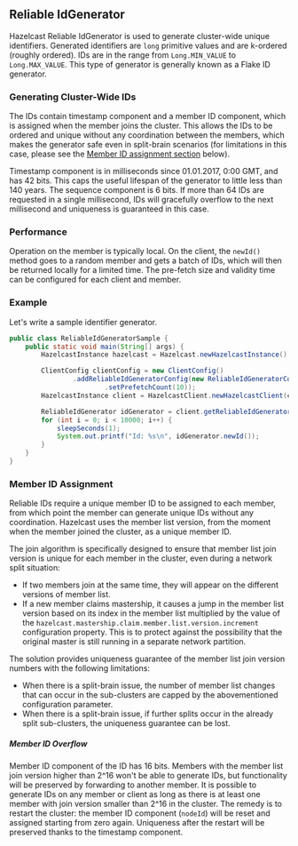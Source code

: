 
## Reliable IdGenerator

Hazelcast Reliable IdGenerator is used to generate cluster-wide unique identifiers. Generated identifiers are `long` primitive values and are k-ordered (roughly ordered). IDs are in the range from `Long.MIN_VALUE` to `Long.MAX_VALUE`. This type of generator is generally known as a Flake ID generator.

### Generating Cluster-Wide IDs

The IDs contain timestamp component and a member ID component, which is assigned when the member joins the cluster. This allows the IDs to be ordered and unique without any coordination between the members, which makes the generator safe even in split-brain scenarios (for limitations in this case, please see the [Member ID assignment section](#member-id-assignment) below).

Timestamp component is in milliseconds since 01.01.2017, 0:00 GMT, and has 42 bits. This caps the useful lifespan of the generator to little less than 140 years. The sequence component is 6 bits. If more than 64 IDs are requested in a single millisecond, IDs will gracefully overflow to the next millisecond and uniqueness is guaranteed in this case.

### Performance

Operation on the member is typically local. On the client, the `newId()` method goes to a random member and gets a batch of IDs, which will then be returned locally for a limited time. The pre-fetch size and validity time can be configured for each client and member.

### Example

Let's write a sample identifier generator.

```java
public class ReliableIdGeneratorSample {
    public static void main(String[] args) {
        HazelcastInstance hazelcast = Hazelcast.newHazelcastInstance();

        ClientConfig clientConfig = new ClientConfig()
                .addReliableIdGeneratorConfig(new ReliableIdGeneratorConfig("idGenerator")
                        .setPrefetchCount(10));
        HazelcastInstance client = HazelcastClient.newHazelcastClient(clientConfig);

        ReliableIdGenerator idGenerator = client.getReliableIdGenerator("idGenerator");
        for (int i = 0; i < 10000; i++) {
            sleepSeconds(1);
            System.out.printf("Id: %s\n", idGenerator.newId());
        }
    }
}
```

### Member ID Assignment

Reliable IDs require a unique member ID to be assigned to each member, from which point the member can generate unique IDs without any coordination. Hazelcast uses the member list version, from the moment when the member joined the cluster, as a unique member ID.

The join algorithm is specifically designed to ensure that member list join version is unique for each member in the cluster, even during a network split situation:

* If two members join at the same time, they will appear on the different versions of member list.
* If a new member claims mastership, it causes a jump in the member list version based on its index in the member list multiplied by the value of the `hazelcast.mastership.claim.member.list.version.increment` configuration property. This is to protect against the possibility that the original master is still running in a separate network partition.

The solution provides uniqueness guarantee of the member list join version numbers with the following limitations:

* When there is a split-brain issue, the number of member list changes that can occur in the sub-clusters are capped by the abovementioned configuration parameter.
* When there is a split-brain issue, if further splits occur in the already split sub-clusters, the uniqueness guarantee can be lost.

##### Member ID Overflow

Member ID component of the ID has 16 bits. Members with the member list join version higher than 2^16 won't be able to generate IDs, but functionality will be preserved by forwarding to another member. It is possible to generate IDs on any member or client as long as there is at least one member with join version smaller than 2^16 in the cluster. The remedy is to restart the cluster: the member ID component (`nodeId`) will be reset and assigned starting from zero again. Uniqueness after the restart will be preserved thanks to the timestamp component.
